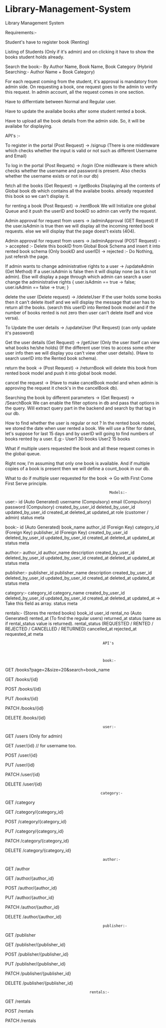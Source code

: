 # Library-Management-System

Library Management System

Requirements:-

Student's have to register book (Renting) 


Listing of Students (Only if it's admin) and on clicking it have to show the books student holds already.


Search the book:- By Author Name, Book Name, Book Category (Hybrid Searching:- Author Name + Book Category)


For each request coming from the student, it's approval is mandatory from admin side. 
On requesting a book, one request goes to the admin to verify this request.
In admin account, all the request comes in one section. 


Have to differntiate between Normal and Regular user.



Have to update the availabe books after some student rented a book.


Have to upload all the book details from the admin side. So, it will be availabe for displaying.


API's :-


To register in the portal (Post Request) -> /signup 
(There is one middleware which checks whether the input is valid or not such as different Username and Email)


To log in the portal (Post Requets) -> /login
(One midlleware is there which checks whether the username and password is present. Also checks whether the username exists or not in our db)


fetch all the books (Get Request) -> /getBooks
Displaying all the contents of Global book db which contains all the availabe books. already requested this book so we can't display it.


for renting a book (Post Request) -> /rentBook 
We will Initialize one global Queue and it push the userID and bookID so admin can verify the request.


Admin approval for request from users -> /adminApproval (GET Request)
If the user.isAdmin is true then we will display all the incoming rented book requests.
else we will display that the page doest't exists (404).


Admin approval for request from users -> /adminApproval (POST Request)
-> accepted :- Delete this bookID from Global Book Schema and insert it into rented book schema (Only bookID and userID)
-> rejected :- Do Nothing, just refersh the page.


If admin wants to change administrative rights to a user -> /updateAdmin (Get Method)
If a user.isAdmin is false then it will display none (as it is not admin).
Else will display a page through which admin can search a user change the administrative rights {
    user.isAdmin == true -> false;
    user.isAdmin == false -> true;
}


delete the user (Delete request) -> /deleteUser
If the user holds some books then it can't delete itself and we will display the message that user has to return all the books.
(search this userID into Rented book model and if the number of books rented is not zero then user can't delete itself and vice versa).


To Update the user details -> /updateUser (Put Request)
(can only update it's password)


Get the user details (Get Request) -> /getUser
(Only the user itself can view what books he/she holds)
(If the different user tries to access some other user info then we will display you can't view other user details).
(Have to search userID into the Rented book schema).


return the book -> (Post Request) -> /returnBook
will delete this book from rented book model and push it into global book model.


cancel the request -> (Have to make cancelBook model and when admin is approving the request it check's in the cancelBook db).


Searching the book by different parameters -> (Get Request) -> /SearchBook
We can enable the filter options in db and pass that options in the query. 
Will extract query part in the backend and search by that tag in our db.


How to find whether the user is regular or not ?
In the rented book model, we stored the date when user rented a book. 
We will use a filter for dates, let's suppose for last 15 days and by userID will going to find numbers of books rented by a user.
E.g:- User1 30 books
      User2 15 books 


What if multiple users requested the book and all these request comes in the global queue.


Right now, I'm assuming that only one book is available.
And if multiple copies of a book is present then we will define a count_book in our db.


What to do if multiple user requested for the book -> Go with First Come First Serve principle.



                                                   Models:-

user:-
id (Auto Generated)
username (Compulsory)
email (Compulsory)
password (Compulsory)
created_by_user_id
deleted_by_user_id
updated_by_user_id
created_at
deleted_at
updated_at
role (customer / admin)
status
meta


book:-
id  (Auto Generated)
book_name
author_id (Foreign Key)
category_id (Foreign Key)
publisher_id (Foreign Key)
created_by_user_id
deleted_by_user_id
updated_by_user_id
created_at
deleted_at
updated_at
status
meta


author:-
author_id
author_name
description
created_by_user_id
deleted_by_user_id
updated_by_user_id
created_at
deleted_at
updated_at
status
meta

publisher:-
publisher_id
publisher_name
description 
created_by_user_id
deleted_by_user_id
updated_by_user_id
created_at
deleted_at
updated_at
status
meta


category:-
category_id
category_name
created_by_user_id
deleted_by_user_id
updated_by_user_id
created_at
deleted_at
updated_at  -> Take this field as array.
status
meta


rentals:- (Stores the rented books)
book_id
user_id
rental_no (Auto Generated)
rented_at (To find the regular users)
returned_at
status (same as if rental_status value is returned).
rental_status (REQUESTED / RENTED / REJECTED / CANCELLED / RETURNED)
cancelled_at
rejected_at
requested_at
meta

                                                     
                                                     
                                                API's 



                                                book:-

GET /books?page=2&size=20&search=book_name

GET /books/{id}   

POST /books/{id} 

PUT /books/{id}

PATCH /books/{id}

DELETE /books/{id}



                                                user:-

GET /users (Only for admin)

GET /user/{id} // for username too.

POST /user/{id} 

PUT /user/{id}

PATCH /user/{id}

DELETE /user/{id}


                                               category:-
GET /category     

GET /category/{category_id}

POST /category/{category_id} 

PUT /category/{category_id}

PATCH /category/{category_id}

DELETE /category/{category_id}



                                                author:-

GET /author 

GET /author/{author_id}

POST /author/{author_id}

PUT /author/{author_id}

PATCH /author/{author_id}

DELETE /author/{author_id}


                                                publisher:-

GET /publisher

GET /publisher/{publisher_id}

POST /publisher/{publisher_id}

PUT /publisher/{publisher_id}

PATCH /publisher/{publisher_id}

DELETE /publisher/{publisher_id}


                                          rentals:-

GET /rentals

POST /rentals

PATCH /rentals


